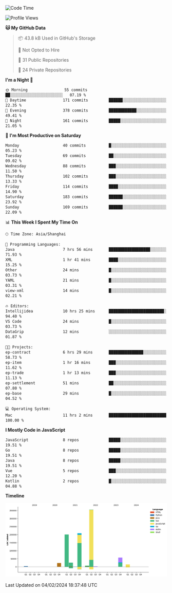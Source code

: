 <!--START_SECTION:waka-->
![Code Time](http://img.shields.io/badge/Code%20Time-2%2C271%20hrs%2049%20mins-blue)

![Profile Views](http://img.shields.io/badge/Profile%20Views-0-blue)

**🐱 My GitHub Data** 

> 📦 43.8 kB Used in GitHub's Storage 
 > 
> 🚫 Not Opted to Hire
 > 
> 📜 31 Public Repositories 
 > 
> 🔑 24 Private Repositories 
 > 
**I'm a Night 🦉** 

```text
🌞 Morning                55 commits          ██░░░░░░░░░░░░░░░░░░░░░░░   07.19 % 
🌆 Daytime                171 commits         ██████░░░░░░░░░░░░░░░░░░░   22.35 % 
🌃 Evening                378 commits         ████████████░░░░░░░░░░░░░   49.41 % 
🌙 Night                  161 commits         █████░░░░░░░░░░░░░░░░░░░░   21.05 % 
```
📅 **I'm Most Productive on Saturday** 

```text
Monday                   40 commits          █░░░░░░░░░░░░░░░░░░░░░░░░   05.23 % 
Tuesday                  69 commits          ██░░░░░░░░░░░░░░░░░░░░░░░   09.02 % 
Wednesday                88 commits          ███░░░░░░░░░░░░░░░░░░░░░░   11.50 % 
Thursday                 102 commits         ███░░░░░░░░░░░░░░░░░░░░░░   13.33 % 
Friday                   114 commits         ████░░░░░░░░░░░░░░░░░░░░░   14.90 % 
Saturday                 183 commits         ██████░░░░░░░░░░░░░░░░░░░   23.92 % 
Sunday                   169 commits         ██████░░░░░░░░░░░░░░░░░░░   22.09 % 
```


📊 **This Week I Spent My Time On** 

```text
🕑︎ Time Zone: Asia/Shanghai

💬 Programming Languages: 
Java                     7 hrs 56 mins       ██████████████████░░░░░░░   71.93 % 
XML                      1 hr 41 mins        ████░░░░░░░░░░░░░░░░░░░░░   15.25 % 
Other                    24 mins             █░░░░░░░░░░░░░░░░░░░░░░░░   03.73 % 
YAML                     21 mins             █░░░░░░░░░░░░░░░░░░░░░░░░   03.31 % 
view-xml                 14 mins             █░░░░░░░░░░░░░░░░░░░░░░░░   02.21 % 

🔥 Editors: 
Intellijidea             10 hrs 25 mins      ████████████████████████░   94.40 % 
VS Code                  24 mins             █░░░░░░░░░░░░░░░░░░░░░░░░   03.73 % 
DataGrip                 12 mins             ░░░░░░░░░░░░░░░░░░░░░░░░░   01.87 % 

🐱‍💻 Projects: 
ep-contract              6 hrs 29 mins       ███████████████░░░░░░░░░░   58.73 % 
ep-item                  1 hr 16 mins        ███░░░░░░░░░░░░░░░░░░░░░░   11.62 % 
ep-trade                 1 hr 13 mins        ███░░░░░░░░░░░░░░░░░░░░░░   11.13 % 
ep-settlement            51 mins             ██░░░░░░░░░░░░░░░░░░░░░░░   07.80 % 
ep-base                  29 mins             █░░░░░░░░░░░░░░░░░░░░░░░░   04.52 % 

💻 Operating System: 
Mac                      11 hrs 2 mins       █████████████████████████   100.00 % 
```

**I Mostly Code in JavaScript** 

```text
JavaScript               8 repos             █████░░░░░░░░░░░░░░░░░░░░   19.51 % 
Go                       8 repos             █████░░░░░░░░░░░░░░░░░░░░   19.51 % 
Java                     8 repos             █████░░░░░░░░░░░░░░░░░░░░   19.51 % 
Vue                      5 repos             ███░░░░░░░░░░░░░░░░░░░░░░   12.20 % 
Kotlin                   2 repos             █░░░░░░░░░░░░░░░░░░░░░░░░   04.88 % 
```



**Timeline**

![Lines of Code chart](https://raw.githubusercontent.com/youtiaoguagua/youtiaoguagua/master/assets/bar_graph.png)


 Last Updated on 04/02/2024 18:37:48 UTC
<!--END_SECTION:waka-->